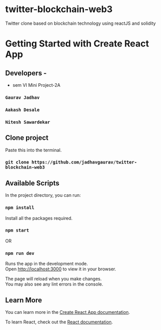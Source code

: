 # twitter-blockchain-web3
Twitter clone based on blockchain technology using reactJS and solidity

# Getting Started with Create React App

## Developers -

- sem VI Mini Project-2A

### `Gaurav Jadhav`

### `Aakash Desale`

### `Nitesh Sawardekar`

## Clone project

Paste this into the terminal.

### `git clone https://github.com/jadhavgaurav/twitter-blockchain-web3`

## Available Scripts

In the project directory, you can run:

### `npm install`

Install all the packages required.

### `npm start`

OR

### `npm run dev`

Runs the app in the development mode.\
Open [http://localhost:3000](http://localhost:3000) to view it in your browser.

The page will reload when you make changes.\
You may also see any lint errors in the console.

## Learn More

You can learn more in the [Create React App documentation](https://facebook.github.io/create-react-app/docs/getting-started).

To learn React, check out the [React documentation](https://reactjs.org/).

